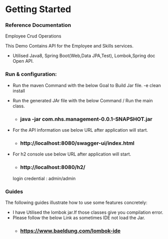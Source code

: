 # Getting Started

### Reference Documentation

Employee Crud Operations

This Demo Contains API for the Employee and Skills services.

* Utilised Java8, Spring Boot(Web,Data JPA,Test), Lombok,Spring doc Open API.

### Run & configuration:

* Run the maven Command with the below Goal to Build Jar file. -e clean install

* Run the generated JAr file with the below Command / Run the main class. 
  * ### java -jar com.nhs.management-0.0.1-SNAPSHOT.jar

* For the API information use below URL after application will start. 
    * ### http://localhost:8080/swagger-ui/index.html

* For h2 console use below URL after application will start. 
    * ### http://localhost:8080/h2/
     login credential : admin/admin
    
### Guides

The following guides illustrate how to use some features concretely:

* I have Utilised the lombok jar.If those classes give you compilation error.
* Please follow the below Link as sometimes IDE not load the Jar.
  * ### https://www.baeldung.com/lombok-ide
